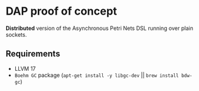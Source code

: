 # DAP proof of concept

**Distributed** version of the Asynchronous Petri Nets DSL running over plain sockets.

## Requirements

- LLVM 17
- `Boehm GC` package (`apt-get install -y libgc-dev` || `brew install bdw-gc`)
